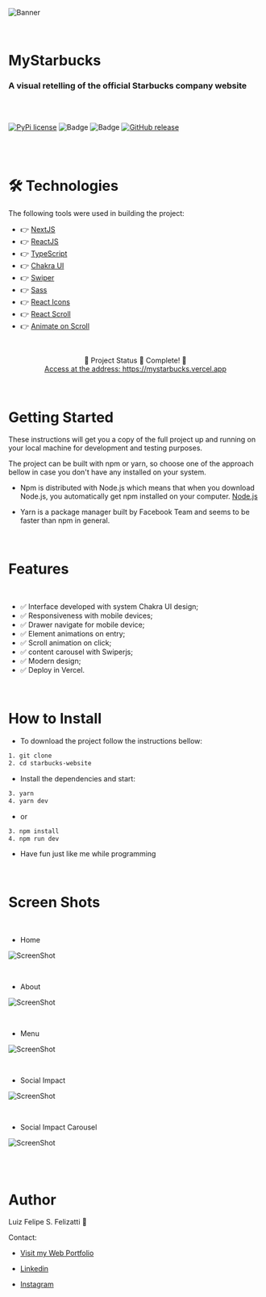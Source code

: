 ![Banner](/public/git/banner.png)

<br/>

# MyStarbucks

### A visual retelling of the official Starbucks company website

<br/>
<br/>

[![PyPi license](https://badgen.net/pypi/license/pip/)](https://pypi.com/project/pip/) ![Badge](https://img.shields.io/static/v1?label=MadeWith&message=TypeScript&color=OO7accstyle=for-the-badge&logo=ghost) ![Badge](https://img.shields.io/static/v1?label=Usage&message=ReactJS&color=007accstyle=for-the-badge&logo=ghost) [![GitHub release](https://img.shields.io/github/release/Naereen/StrapDown.js.svg)](https://GitHub.com/Naereen/StrapDown.js/releases/)

<br/>
<br/>

🛠 Technologies
=================
The following tools were used in building the project:

- 👉 [NextJS](https://nextjs.org)
- 👉 [ReactJS](https://pt-br.reactjs.org/)
- 👉 [TypeScript](https://www.typescriptlang.org/)
- 👉 [Chakra UI](https://chakra-ui.com/guides/first-steps)
- 👉 [Swiper](https://swiperjs.com)
- 👉 [Sass](https://sass-lang.com)
- 👉 [React Icons](https://react-icons.github.io/react-icons/)
- 👉 [React Scroll](https://github.com/fisshy/react-scroll)
- 👉 [Animate on Scroll](https://michalsnik.github.io/aos/)

<br/>

<p align="center">
  🤖 Project Status 🚀 Complete! 🤖
  <br/>
  <a align="center" href="https://mystarbucks.vercel.app" target="_blank">
    Access at the address: https://mystarbucks.vercel.app
  </a>
</p>

<br/>

Getting Started
=================

These instructions will get you a copy of the full project up and running on your local machine for development and testing purposes.

The project can be built with npm or yarn, so choose one of the approach bellow in case you don't have any installed on your system.

- Npm is distributed with Node.js which means that when you download Node.js, you automatically get npm installed on your computer. [Node.js](https://nodejs.org/en/)

- Yarn is a package manager built by Facebook Team and seems to be faster than npm in general.

<br/>

Features 
=================
<br/>

- ✅ Interface developed with system Chakra UI design;
- ✅ Responsiveness with mobile devices;
- ✅ Drawer navigate for mobile device;
- ✅ Element animations on entry;
- ✅ Scroll animation on click;
- ✅ content carousel with Swiperjs;
- ✅ Modern design;
- ✅ Deploy in Vercel.

<br/>

How to Install
=================

- To download the project follow the instructions bellow:

```bash
1. git clone
2. cd starbucks-website
```

- Install the dependencies and start:

```bash
3. yarn
4. yarn dev
```
- or

```bash
3. npm install
4. npm run dev
```

- Have fun just like me while programming

<br/>

Screen Shots
=================
<br/>

- Home

![ScreenShot](/public/git/home.png)

<br/>

- About

![ScreenShot](/public/git/home2.png)

<br/>

- Menu

![ScreenShot](/public/git/menu.png)

<br/>

- Social Impact

![ScreenShot](/public/git/social.png)

<br/>

- Social Impact Carousel

![ScreenShot](/public/git/social2.png)

<br/>

<br/>

Author
=================

Luiz Felipe S. Felizatti 🎯 

Contact:

- [Visit my Web Portfolio](https://luizfelipe.vercel.app)

- [Linkedin](https://www.linkedin.com/in/luiz-felipe-siqueira-felizatti-00783a1ab/)

- [Instagram](https://www.instagram.com/luiz_2fs/)
